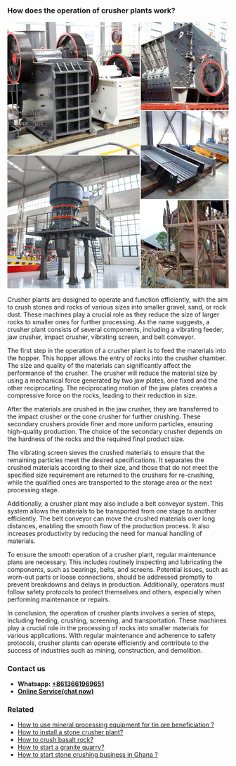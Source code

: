 <h3>How does the operation of crusher plants work?</h3><img src='1701744988.jpg' alt=''><p>Crusher plants are designed to operate and function efficiently, with the aim to crush stones and rocks of various sizes into smaller gravel, sand, or rock dust. These machines play a crucial role as they reduce the size of larger rocks to smaller ones for further processing. As the name suggests, a crusher plant consists of several components, including a vibrating feeder, jaw crusher, impact crusher, vibrating screen, and belt conveyor.</p><p>The first step in the operation of a crusher plant is to feed the materials into the hopper. This hopper allows the entry of rocks into the crusher chamber. The size and quality of the materials can significantly affect the performance of the crusher. The crusher will reduce the material size by using a mechanical force generated by two jaw plates, one fixed and the other reciprocating. The reciprocating motion of the jaw plates creates a compressive force on the rocks, leading to their reduction in size.</p><p>After the materials are crushed in the jaw crusher, they are transferred to the impact crusher or the cone crusher for further crushing. These secondary crushers provide finer and more uniform particles, ensuring high-quality production. The choice of the secondary crusher depends on the hardness of the rocks and the required final product size.</p><p>The vibrating screen sieves the crushed materials to ensure that the remaining particles meet the desired specifications. It separates the crushed materials according to their size, and those that do not meet the specified size requirement are returned to the crushers for re-crushing, while the qualified ones are transported to the storage area or the next processing stage.</p><p>Additionally, a crusher plant may also include a belt conveyor system. This system allows the materials to be transported from one stage to another efficiently. The belt conveyor can move the crushed materials over long distances, enabling the smooth flow of the production process. It also increases productivity by reducing the need for manual handling of materials.</p><p>To ensure the smooth operation of a crusher plant, regular maintenance plans are necessary. This includes routinely inspecting and lubricating the components, such as bearings, belts, and screens. Potential issues, such as worn-out parts or loose connections, should be addressed promptly to prevent breakdowns and delays in production. Additionally, operators must follow safety protocols to protect themselves and others, especially when performing maintenance or repairs.</p><p>In conclusion, the operation of crusher plants involves a series of steps, including feeding, crushing, screening, and transportation. These machines play a crucial role in the processing of rocks into smaller materials for various applications. With regular maintenance and adherence to safety protocols, crusher plants can operate efficiently and contribute to the success of industries such as mining, construction, and demolition.</p><h3>Contact us</h3><ul><li><strong>Whatsapp:&nbsp;<a href="https://wa.me/8613661969651">+8613661969651</a></strong></li><li><a href="https://swt.shibang-china.com/?git&amp;zhl&amp;How does the operation of crusher plants work"><strong>Online Service(chat now)</strong></a></li></ul><h3>Related</h3><ul><li><a href='How to use mineral processing equipment for tin ore beneficiation .md'>How to use mineral processing equipment for tin ore beneficiation ?</a></li><li><a href='How to install a stone crusher plant.md'>How to install a stone crusher plant?</a></li><li><a href='How to crush basalt rock.md'>How to crush basalt rock?</a></li><li><a href='How to start a granite quarry.md'>How to start a granite quarry?</a></li><li><a href='How to start stone crushing business in Ghana .md'>How to start stone crushing business in Ghana ?</a></li></ul>